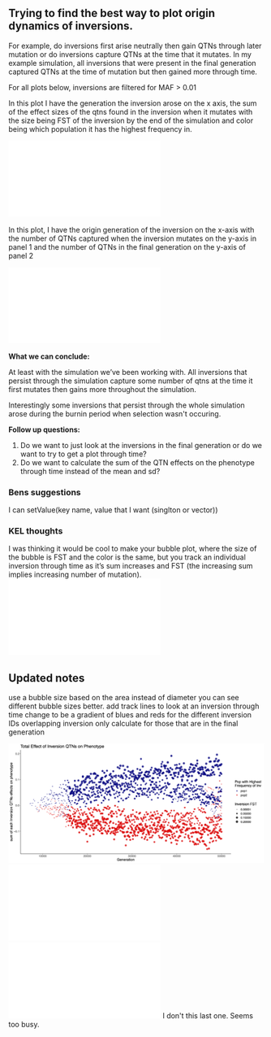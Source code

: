 ## Trying to find the best way to plot origin dynamics of inversions. 
For example, do inversions first arise neutrally then gain QTNs through later mutation or do inversions capture QTNs at the time that it mutates. In my example simulation, all inversions that were present in the final generation captured QTNs at the time of mutation but then gained more through time. 
  
For all plots below, inversions are filtered for MAF > 0.01
  
In this plot I have the generation the inversion arose on the x axis, the sum of the effect sizes of the qtns found in the inversion when it mutates with the size being FST of the inversion by the end of the simulation and color being which population it has the highest frequency in.
  
![Inversion Origin with FST and QTN effects](../figures/OriginDynamics/20210203_origin_FSTandQTNeffect.pdf)

In this plot, I have the origin generation of the inversion on the x-axis with the number of QTNs captured when the inversion mutates on the y-axis in panel 1 and the number of QTNs in the final generation on the y-axis of panel 2
  
![Inversion Origin with number of QTNs](../figures/OriginDynamics/20210203_origin_numQTNs.pdf)

**What we can conclude:**
  
At least with the simulation we’ve been working with. All inversions that persist through the simulation capture some number of qtns at the time it first mutates then gains more throughout the simulation.
 
Interestingly some inversions that persist through the whole simulation arose during the burnin period when selection wasn't occuring. 
  
**Follow up questions:**
  
1. Do we want to just look at the inversions in the final generation or do we want to try to get a plot through time? 
2. Do we want to calculate the sum of the QTN effects on the phenotype through time instead of the mean and sd?

### Bens suggestions
I can setValue(key name, value that I want (singlton or vector))

### KEL thoughts

I was thinking it would be cool to make your bubble plot, where the size of the bubble is FST and the color is the same, but you track an individual inversion through time as it’s sum increases and FST (the increasing sum implies increasing number of mutation). 
![Inversion Origin with FST and QTN effects through Time](../figures/OriginDynamics/20210210_invEffectTime.pdf)

## Updated notes
use a bubble size based on the area instead of diameter you can see different bubble sizes better.
add track lines to look at an inversion through time 
change to be a gradient of blues and reds for the different inversion IDs
overlapping inversion only calculate for those that are in the final generation 

![Inversion Origin with FST and QTN effects through Time](../figures/OriginDynamics/20210301_invEffectTimeAll.png)
![Inversion Origin with FST and QTN effects through Time](../figures/OriginDynamics/20210301_invEffectTimeOneInv.pdf)
![Inversion Origin with FST and QTN effects through Time](../figures/OriginDynamics/20210301_invEffectTimeAllLine.pdf)
I don't this last one. Seems too busy.
